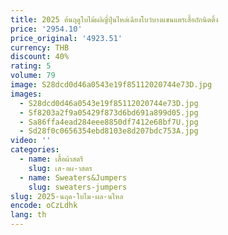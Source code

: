 ```yaml
---
title: 2025 ต้นฤดูใบไม้ผลิญี่ปุ่นไหล่เฉียงโบว์บางแขนแตรเสื้อถักนิตติ้ง
price: '2954.10'
price_original: '4923.51'
currency: THB
discount: 40%
rating: 5
volume: 79
image: S28dcd0d46a0543e19f85112020744e73D.jpg
images:
  - S28dcd0d46a0543e19f85112020744e73D.jpg
  - Sf8203a2f9a05429f873d6bd691a899d05.jpg
  - Sa86ffa4ead284eee8850df7412e68bf7U.jpg
  - Sd28f0c0656354ebd8103e8d207bdc753A.jpg
video: ''
categories:
  - name: เสื้อผ้าสตรี
    slug: เส-อผ-าสตร
  - name: Sweaters&Jumpers
    slug: sweaters-jumpers
slug: 2025-นฤด-ใบไม-ผล-นไหล
encode: oCzLdhk
lang: th
---
```

  